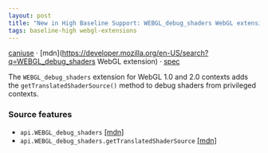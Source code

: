 ```yaml
---
layout: post
title: "New in High Baseline Support: WEBGL_debug_shaders WebGL extension"
tags: baseline-high webgl-extensions
---
```


[caniuse](https://caniuse.com/?search=webgl-debug-shaders) · [mdn](https://developer.mozilla.org/en-US/search?q=WEBGL_debug_shaders WebGL extension) · [spec](https://registry.khronos.org/webgl/extensions/WEBGL_debug_shaders/)

The `WEBGL_debug_shaders` extension for WebGL 1.0 and 2.0 contexts adds the `getTranslatedShaderSource()` method to debug shaders from privileged contexts.

### Source features

- ``api.WEBGL_debug_shaders`` [[mdn]](https://developer.mozilla.org/en-US/search?q=api.WEBGL_debug_shaders)
- ``api.WEBGL_debug_shaders.getTranslatedShaderSource`` [[mdn]](https://developer.mozilla.org/en-US/search?q=api.WEBGL_debug_shaders.getTranslatedShaderSource)
